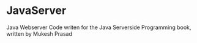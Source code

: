 # JavaServer
Java Webserver
Code writen for the Java Serverside Programming book, written by Mukesh Prasad
